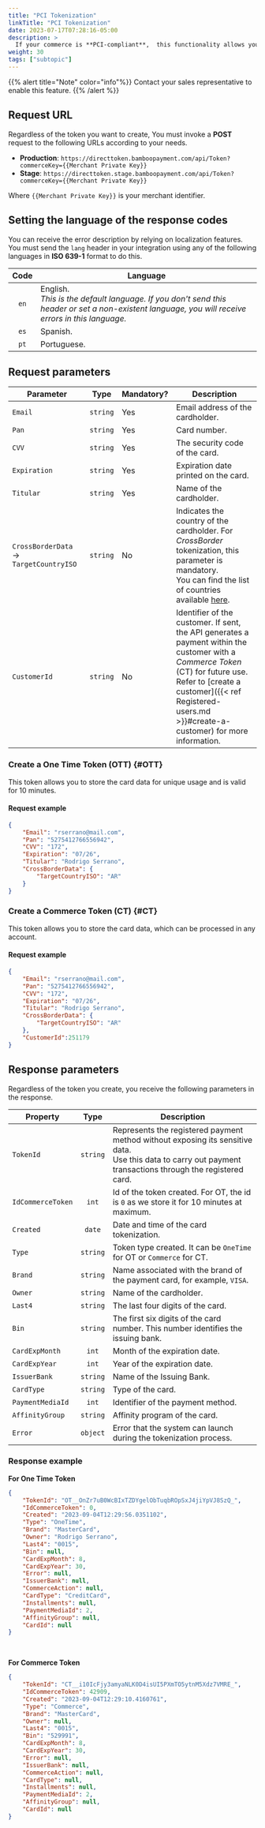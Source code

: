 ```yaml
---
title: "PCI Tokenization"
linkTitle: "PCI Tokenization"
date: 2023-07-17T07:28:16-05:00
description: >
  If your commerce is **PCI-compliant**,  this functionality allows you to create the tokens for the cards used in your Web through API, so you don't need to invoke the [Checkout Form]({{< ref "Checkout-Form.md" >}}). 
weight: 30
tags: ["subtopic"]
---
```


{{% alert title="Note" color="info"%}}
Contact your sales representative to enable this feature.
{{% /alert %}}

## Request URL
Regardless of the token you want to create, You must invoke a **POST** request to the following URLs according to your needs.

* **Production**: `https://directtoken.bamboopayment.com/api/Token?commerceKey={{Merchant Private Key}}`
* **Stage**: `https://directtoken.stage.bamboopayment.com/api/Token?commerceKey={{Merchant Private Key}}`

Where `{{Merchant Private Key}}` is your merchant identifier.

## Setting the language of the response codes
You can receive the error description by relying on localization features. You must send the `lang` header in your integration using any of the following languages in **ISO 639-1** format to do this.

<div id="shortTable"></div>

| Code | Language |
|:-:|---|
| `en` | English.<br>_This is the default language. If you don't send this header or set a non-existent language, you will receive errors in this language._ |
| `es` | Spanish. |
| `pt` | Portuguese. |

## Request parameters

| Parameter | Type | Mandatory? | Description |
|---|---|---|---|
| `Email` | `string` | Yes | Email address of the cardholder. |
| `Pan` | `string` | Yes | Card number. |
| `CVV` | `string` | Yes | The security code of the card. |
| `Expiration` | `string` | Yes | Expiration date printed on the card. |
| `Titular` | `string` | Yes | Name of the cardholder. | 
| `CrossBorderData` → `TargetCountryISO` | `string` | No | Indicates the country of the cardholder. For _CrossBorder_ tokenization, this parameter is mandatory.<br>You can find the list of countries available [here](/en/docs/payment-methods.html#countries-table-iso-3166-1). |
| `CustomerId` | `string` | No | Identifier of the customer. If sent, the API generates a payment within the customer with a _Commerce Token_ (CT) for future use.<br>Refer to [create a customer]({{< ref Registered-users.md >}}#create-a-customer) for more information. | 

### Create a One Time Token (OTT) {#OTT}
This token allows you to store the card data for unique usage and is valid for 10 minutes. 

#### Request example
```json
{
    "Email": "rserrano@mail.com",
    "Pan": "5275412766556942",
    "CVV": "172",
    "Expiration": "07/26",
    "Titular": "Rodrigo Serrano",
    "CrossBorderData": {
        "TargetCountryISO": "AR"
    }
}
```


### Create a Commerce Token (CT) {#CT}
This token allows you to store the card data, which can be processed in any account.

#### Request example
```json
{
    "Email": "rserrano@mail.com",
    "Pan": "5275412766556942",
    "CVV": "172",
    "Expiration": "07/26",
    "Titular": "Rodrigo Serrano",
    "CrossBorderData": {
        "TargetCountryISO": "AR"
    },
    "CustomerId":251179
}
```

## Response parameters
Regardless of the token you create, you receive the following parameters in the response.

| Property | Type | Description |
|---|:-:|---|
| `TokenId` | `string` | Represents the registered payment method without exposing its sensitive data.<br>Use this data to carry out payment transactions through the registered card. |
| `IdCommerceToken` | `int` | Id of the token created. For OT, the id is `0` as we store it for 10 minutes at maximum. |
| `Created`| `date` | Date and time of the card tokenization.  |
| `Type` | `string` | Token type created. It can be `OneTime` for OT or `Commerce` for CT. |
| `Brand` | `string` | Name associated with the brand of the payment card, for example, `VISA`. | 
| `Owner` | `string` | Name of the cardholder. | 
| `Last4` | `string` | The last four digits of the card. | 
| `Bin` | `string` | The first six digits of the card number. This number identifies the issuing bank. | 
| `CardExpMonth` | `int` | Month of the expiration date. |
| `CardExpYear` | `int` | Year of the expiration date. |
| `IssuerBank` | `string` | Name of the Issuing Bank. |
| `CardType` | `string` | Type of the card. |
| `PaymentMediaId` | `int` | Identifier of the payment method. |
| `AffinityGroup` | `string` | Affinity program of the card. |
| `Error` | `object` | Error that the system can launch during the tokenization process. |

### Response example

**For One Time Token**

```json
{
    "TokenId": "OT__OnZr7uB0WcBIxTZDYgelObTuqbROpSxJ4jiYpVJ8SzQ_",
    "IdCommerceToken": 0,
    "Created": "2023-09-04T12:29:56.0351102",
    "Type": "OneTime",
    "Brand": "MasterCard",
    "Owner": "Rodrigo Serrano",
    "Last4": "0015",
    "Bin": null,
    "CardExpMonth": 8,
    "CardExpYear": 30,
    "Error": null,
    "IssuerBank": null,
    "CommerceAction": null,
    "CardType": "CreditCard",
    "Installments": null,
    "PaymentMediaId": 2,
    "AffinityGroup": null,
    "CardId": null
}
```
<br>

**For Commerce Token**

```json
{
    "TokenId": "CT__i10IcFjy3amyaNLK0D4isUI5PXmTO5ytnM5Xdz7VMRE_",
    "IdCommerceToken": 42909,
    "Created": "2023-09-04T12:29:10.4160761",
    "Type": "Commerce",
    "Brand": "MasterCard",
    "Owner": null,
    "Last4": "0015",
    "Bin": "529991",
    "CardExpMonth": 8,
    "CardExpYear": 30,
    "Error": null,
    "IssuerBank": null,
    "CommerceAction": null,
    "CardType": null,
    "Installments": null,
    "PaymentMediaId": 2,
    "AffinityGroup": null,
    "CardId": null
}
```
